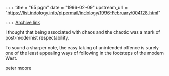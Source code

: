 +++
title = "65 pgm"
date = "1996-02-09"
upstream_url = "https://list.indology.info/pipermail/indology/1996-February/004128.html"

+++
[Archive link](https://list.indology.info/pipermail/indology/1996-February/004128.html)

I thought that being associated with chaos and the chaotic
was a mark of post-modernist respectability.

To sound a sharper note, the easy taking of unintended offence
is surely one of the least appealing ways of following in the
footsteps of the modern West.

peter moore




